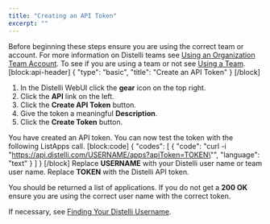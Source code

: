 ```yaml
---
title: "Creating an API Token"
excerpt: ""
---
```

Before beginning these steps ensure you are using the correct team or account. For more information on Distelli teams see [Using an Organization Team Account](doc:using-an-organization-team-account).  To see if you are using a team or not see [Using a Team](doc:using-a-team).
[block:api-header]
{
  "type": "basic",
  "title": "Create an API Token"
}
[/block]
1. In the Distelli WebUI click the **gear** icon on the top right.
2. Click the **API** link on the left.
3. Click the **Create API Token** button.
4. Give the token a meaningful **Description**.
5. Click the **Create Token** button.

You have created an API token. You can now test the token with the following ListApps call.
[block:code]
{
  "codes": [
    {
      "code": "curl -i \"https://api.distelli.com/USERNAME/apps?apiToken=TOKEN\"",
      "language": "text"
    }
  ]
}
[/block]
Replace **USERNAME** with your Distelli user name or team user name.
Replace **TOKEN** with the Distelli API token.

You should be returned a list of applications. If you do not get a **200 OK** ensure you are using the correct user name with the correct token.

If necessary, see [Finding Your Distelli Username](doc:finding-your-distelli-username).